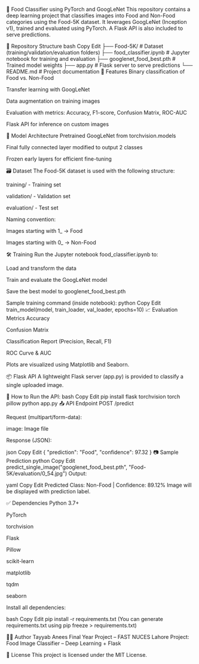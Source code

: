 🍔 Food Classifier using PyTorch and GoogLeNet
This repository contains a deep learning project that classifies images into Food and Non-Food categories using the Food-5K dataset. It leverages GoogLeNet (Inception v1), trained and evaluated using PyTorch. A Flask API is also included to serve predictions.

📁 Repository Structure
bash
Copy
Edit
├── Food-5K/                   # Dataset (training/validation/evaluation folders)
├── food_classifier.ipynb     # Jupyter notebook for training and evaluation
├── googlenet_food_best.pth   # Trained model weights
├── app.py                    # Flask server to serve predictions
└── README.md                 # Project documentation
🚀 Features
Binary classification of Food vs. Non-Food

Transfer learning with GoogLeNet

Data augmentation on training images

Evaluation with metrics: Accuracy, F1-score, Confusion Matrix, ROC-AUC

Flask API for inference on custom images

🧠 Model Architecture
Pretrained GoogLeNet from torchvision.models

Final fully connected layer modified to output 2 classes

Frozen early layers for efficient fine-tuning

🗃️ Dataset
The Food-5K dataset is used with the following structure:

training/ - Training set

validation/ - Validation set

evaluation/ - Test set

Naming convention:

Images starting with 1_ → Food

Images starting with 0_ → Non-Food

🛠️ Training
Run the Jupyter notebook food_classifier.ipynb to:

Load and transform the data

Train and evaluate the GoogLeNet model

Save the best model to googlenet_food_best.pth

Sample training command (inside notebook):
python
Copy
Edit
train_model(model, train_loader, val_loader, epochs=10)
📈 Evaluation Metrics
Accuracy

Confusion Matrix

Classification Report (Precision, Recall, F1)

ROC Curve & AUC

Plots are visualized using Matplotlib and Seaborn.

📦 Flask API
A lightweight Flask server (app.py) is provided to classify a single uploaded image.

🔧 How to Run the API:
bash
Copy
Edit
pip install flask torchvision torch pillow
python app.py
📤 API Endpoint
POST /predict

Request (multipart/form-data):

image: Image file

Response (JSON):

json
Copy
Edit
{
  "prediction": "Food",
  "confidence": 97.32
}
📷 Sample Prediction
python
Copy
Edit
predict_single_image("googlenet_food_best.pth", "Food-5K/evaluation/0_54.jpg")
Output:

yaml
Copy
Edit
Predicted Class: Non-Food | Confidence: 89.12%
Image will be displayed with prediction label.

✅ Dependencies
Python 3.7+

PyTorch

torchvision

Flask

Pillow

scikit-learn

matplotlib

tqdm

seaborn

Install all dependencies:

bash
Copy
Edit
pip install -r requirements.txt
(You can generate requirements.txt using pip freeze > requirements.txt)

👨‍💻 Author
Tayyab Anees
Final Year Project – FAST NUCES Lahore
Project: Food Image Classifier – Deep Learning + Flask

📄 License
This project is licensed under the MIT License.

